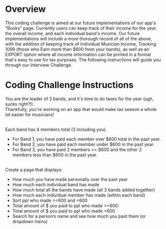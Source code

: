 # Overview

This coding challenge is aimed at our future implementations of our app's "Books" page.  Currently users can keep track of their income for the year, the overall income, and each individual band's income. Our future implementations will include a more thorough record of all of the above, with the addition of keeping track of Individual Musician Income, Tracking 1099 (those who Earn more than $600 from your bands), as well as an EXPORT option where all income information can be printed in a format that's easy to use for tax purposes. The following instructions will guide you through our Interview Challenge.

# Coding Challenge Instructions

You are the leader of 3 bands, and it's time to do taxes for the year (ugh, sucks right?!).\
Thankfully, you're working on an app that would make tax season a whole lot easier for musicians!

\
Each band has 4 members total (3 including you).
- For Band 1, you have paid each member over $600 total in the past year.
- For Band 2, you have paid each member under $600 in the past year.
- For Band 3, you have paid 2 members >= $600 and the other 2 members less than $600 in the past year.

\
Create a page that displays:
- How much you have made personally over the past year
- How much each individual band has made
- How much total all the bands have made (all 3 bands added together)
- How much each individual member has made (within each band)
- Sort ppl who made >=600 and <600
- Total amount of $ you paid to ppl who made >=600
- Total amount of $ you paid to ppl who made <600
- Search for a person’s name and see how much you paid them (or dropdown menu)
